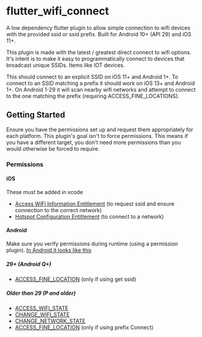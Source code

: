 # flutter_wifi_connect

A low dependency flutter plugin to allow simple connection to wifi devices with the provided ssid or ssid prefix. Built for Android 10+ (API 29) and iOS 11+.

This plugin is made with the latest / greatest direct connect to wifi options. It's intent is to make it easy to programmatically connect to devices that broadcast unique SSIDs. Items like IOT devices.

This should connect to an explicit SSID on iOS 11+ and Android 1+.
To connect to an SSID matching a prefix it should work on iOS 13+ and Android 1+.
On Android 1-29 it will scan nearby wifi networks and attempt to connect to the one matching the prefix (requiring ACCESS_FINE_LOCATIONS).

## Getting Started

Ensure you have the permissions set up and request them appropriately for each platform. This plugin's goal isn't to force permissions. This means if you have a different target, you don't
need more permissions than you would otherwise be forced to require.

### Permissions

#### iOS

These must be added in xcode

- [Access WiFi Information Entitlement](https://developer.apple.com/documentation/bundleresources/entitlements/com_apple_developer_networking_wifi-info) (to request ssid and ensure connection to the correct network)
- [Hotspot Configuration Entitlement](https://developer.apple.com/documentation/bundleresources/entitlements/com_apple_developer_networking_hotspotconfiguration) (to connect to a network)

#### Android

Make sure you verify permissions during runtime (using a permission plugin). [In Android it looks like this](https://developers.google.com/android/guides/permissions)

##### 29+ (Android Q+)

- [ACCESS_FINE_LOCATION](https://developer.android.com/reference/android/Manifest.permission#ACCESS_FINE_LOCATION) (only if using get ssid)

##### Older than 29 (P and older)

- [ACCESS_WIFI_STATE](https://developer.android.com/reference/android/Manifest.permission#ACCESS_WIFI_STATE)
- [CHANGE_WIFI_STATE](https://developer.android.com/reference/android/Manifest.permission#CHANGE_WIFI_STATE)
- [CHANGE_NETWORK_STATE](https://developer.android.com/reference/android/Manifest.permission#CHANGE_NETWORK_STATE)
- [ACCESS_FINE_LOCATION](https://developer.android.com/reference/android/Manifest.permission#ACCESS_FINE_LOCATION) (only if using prefix Connect)
